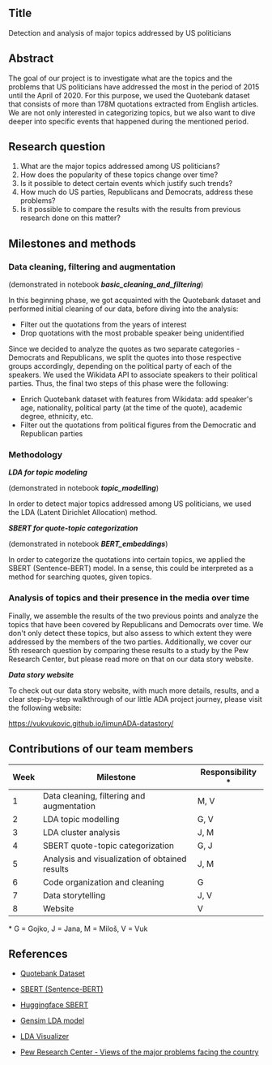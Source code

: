 ## Title

Detection and analysis of major topics addressed by US politicians

## Abstract

The goal of our project is to investigate what are the topics and the problems that US politicians have addressed the most in the period of 2015 until the April of 2020. For this purpose, we used the Quotebank dataset that consists of more than 178M quotations extracted from English articles. We are not only interested in categorizing topics, but we also want to dive deeper into specific events that happened during the mentioned period. 

## Research question

1. What are the major topics addressed among US politicians?
2. How does the popularity of these topics change over time? 
3. Is it possible to detect certain events which justify such trends?
4. How much do US parties, Republicans and Democrats, address these problems?
5. Is it possible to compare the results with the results from previous research done on this matter?

## Milestones and methods

### Data cleaning, filtering and augmentation

(demonstrated in notebook **_basic_cleaning_and_filtering_**)

In this beginning phase, we got acquainted with the Quotebank dataset and performed initial cleaning of our data, before diving into the analysis:

- Filter out the quotations from the years of interest
- Drop quotations with the most probable speaker being unidentified

Since we decided to analyze the quotes as two separate categories - Democrats and Republicans, we split the quotes into those respective groups accordingly, depending on the political party of each of the speakers. We used the Wikidata API to associate speakers to their political parties. Thus, the final two steps of this phase were the following:

- Enrich Quotebank dataset with features from Wikidata: add speaker&#39;s age, nationality, political party (at the time of the quote), academic degree, ethnicity, etc.
- Filter out the quotations from political figures from the Democratic and Republican parties

### Methodology

**_LDA for topic modeling_**

(demonstrated in notebook **_topic_modelling_**)

In order to detect major topics addressed among US politicians, we used the LDA (Latent Dirichlet Allocation) method.

**_SBERT for quote-topic categorization_**

(demonstrated in notebook **_BERT_embeddings_**)

In order to categorize the quotations into certain topics, we applied the SBERT (Sentence-BERT) model. In a sense, this could be interpreted as a method for searching quotes, given topics.

### Analysis of topics and their presence in the media over time

Finally, we assemble the results of the two previous points and analyze the topics that have been covered by Republicans and Democrats over time. We don't only detect these topics, but also assess to which extent they were addressed by the members of the two parties. Additionally, we cover our 5th research question by comparing these results to a study by the Pew Research Center, but please read more on that on our data story website.

**_Data story website_**

To check out our data story website, with much more details, results, and a clear step-by-step walkthrough of our little ADA project journey, please visit the following website:

https://vukvukovic.github.io/limunADA-datastory/

## Contributions of our team members

| Week | Milestone | Responsibility \* |
| --- | --- | --- |
| 1 | Data cleaning, filtering and augmentation | M, V |
| 2 | LDA topic modelling | G, V |
| 3 | LDA cluster analysis | J, M |
| 4 | SBERT quote-topic categorization | G, J |
| 5 | Analysis and visualization of obtained results | J, M |
| 6 | Code organization and cleaning | G |
| 7 | Data storytelling | J, V |
| 8 | Website | V |

\* G = Gojko, J = Jana, M = Miloš, V = Vuk

## References

- [Quotebank Dataset](https://zenodo.org/record/4277311#.Yb0QV73MIUF)

- [SBERT (Sentence-BERT)](https://www.sbert.net/)

- [Huggingface SBERT](https://huggingface.co/sentence-transformers)

- [Gensim LDA model](https://radimrehurek.com/gensim/models/ldamodel.html)

- [LDA Visualizer](https://github.com/bmabey/pyLDAvis)

- [Pew Research Center - Views of the major problems facing the country](https://www.pewresearch.org/politics/2019/12/17/views-of-the-major-problems-facing-the-country/)



